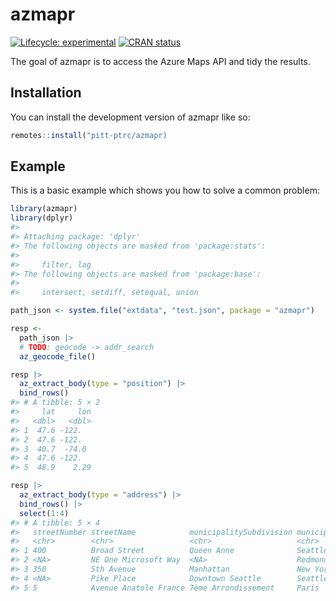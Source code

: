 
<!-- README.md is generated from README.Rmd. Please edit that file -->

# azmapr

<!-- badges: start -->

[![Lifecycle:
experimental](https://img.shields.io/badge/lifecycle-experimental-orange.svg)](https://lifecycle.r-lib.org/articles/stages.html#experimental)
[![CRAN
status](https://www.r-pkg.org/badges/version/azmapr)](https://CRAN.R-project.org/package=azmapr)
<!-- badges: end -->

The goal of azmapr is to access the Azure Maps API and tidy the results.

## Installation

You can install the development version of azmapr like so:

``` r
remotes::install("pitt-ptrc/azmapr)
```

## Example

This is a basic example which shows you how to solve a common problem:

``` r
library(azmapr)
library(dplyr)
#> 
#> Attaching package: 'dplyr'
#> The following objects are masked from 'package:stats':
#> 
#>     filter, lag
#> The following objects are masked from 'package:base':
#> 
#>     intersect, setdiff, setequal, union

path_json <- system.file("extdata", "test.json", package = "azmapr")

resp <- 
  path_json |> 
  # TODO: geocode -> addr_search
  az_geocode_file()

resp |> 
  az_extract_body(type = "position") |> 
  bind_rows()
#> # A tibble: 5 × 2
#>     lat     lon
#>   <dbl>   <dbl>
#> 1  47.6 -122.  
#> 2  47.6 -122.  
#> 3  40.7  -74.0 
#> 4  47.6 -122.  
#> 5  48.9    2.29

resp |> 
  az_extract_body(type = "address") |> 
  bind_rows() |> 
  select(1:4)
#> # A tibble: 5 × 4
#>   streetNumber streetName            municipalitySubdivision municipality
#>   <chr>        <chr>                 <chr>                   <chr>       
#> 1 400          Broad Street          Queen Anne              Seattle     
#> 2 <NA>         NE One Microsoft Way  <NA>                    Redmond     
#> 3 350          5th Avenue            Manhattan               New York    
#> 4 <NA>         Pike Place            Downtown Seattle        Seattle     
#> 5 5            Avenue Anatole France 7ème Arrondissement     Paris
```
